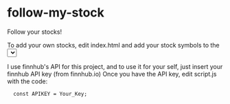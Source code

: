 # follow-my-stock
Follow your stocks!

To add your own stocks, edit index.html and add your stock symbols to the <select>

I use finnhub's API for this project, and to use it for your self, just insert your finnhub API key (from finnhub.io)
Once you have the API key, edit script.js with the code: 

```  
  const APIKEY = Your_Key;
```
